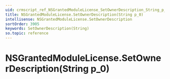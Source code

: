 ```yaml
---
uid: crmscript_ref_NSGrantedModuleLicense_SetOwnerDescription_String_p_0
title: NSGrantedModuleLicense.SetOwnerDescription(String p_0)
intellisense: NSGrantedModuleLicense.SetOwnerDescription
sortOrder: 3905
keywords: SetOwnerDescription(String)
so.topic: reference
---
```


# NSGrantedModuleLicense.SetOwnerDescription(String p_0)

